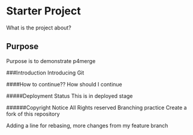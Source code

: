 # Starter Project
What is the project about?

## Purpose
Purpose is to demonstrate p4merge

###Introduction
Introducing Git

####How to continue??
How should I continue

#####Deployment Status
This is in deployed stage

######Copyright Notice
All Rights reserved
Branching practice
Create a fork of this repository


Adding a line for rebasing,
more changes from my feature branch
